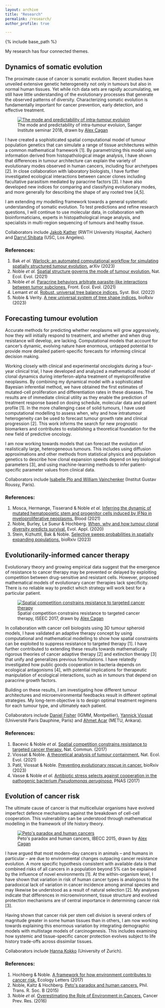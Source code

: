 ```yaml
---
layout: archive
title: "Research"
permalink: /research/
author_profile: true

---
```


{% include base_path %}

My research has four connected themes.

## Dynamics of somatic evolution

The proximate cause of cancer is somatic evolution. 
Recent studies have unveiled extensive genetic heterogeneity not only in tumours but also in normal human tissues. 
Yet while rich data sets are rapidly accumulating, we still have little understanding of the evolutionary processes that generate the observed patterns of diversity. Characterizing somatic evolution is fundamentally important for cancer prevention, early detection, and effective treatment.

<figure>
  <a href="/images/Cagan3_Sanger2018.jpg">
  <img src="/images/Cagan3_Sanger2018_small.jpg" alt = "The mode and predictability of intra-tumour evoluion" />
    </a>
  <figcaption>The mode and predictability of intra-tumour evoluion, Sanger Institute seminar 2018, drawn by <a href = "https://twitter.com/ATJCagan">Alex Cagan</a></figcaption>
</figure>

I have created a sophisticated spatial computational model of tumour population genetics that can simulate a range of tissue architectures within a common mathematical framework [1]. 
By parametrizing this model using information derived from histopathological image analysis, I have shown that differences in tumour architecture can explain the variety of evolutionary modes observed in human cancers, including four archetypes [2].
In close collaboration with laboratory biologists, I have further investigated ecological interactions between cancer clones including facultative parasitism mediated by paracrine factors [3]. I have also developed new indices for comparing and classifying evolutionary modes, and more generally for describing the shape of any rooted tree [4,5].

I am extending my modelling framework towards a general systematic understanding of somatic evolution.
To test predictions and refine research questions, I will continue to use molecular data, in collaboration with bioinformaticians, experts in histopathological image analysis, and specialists in multi-region sequencing of tumours and heathy tissue.

Collaborators include [Jakob Kather](https://jnkather.github.io) (RWTH University Hospital, Aachen) and [Darryl Shibata](https://keck.usc.edu/faculty-search/darryl-shibata/) (USC, Los Angeles).

### References:

1. Bak *et al.* [Warlock: an automated computational workflow for simulating spatially structured tumour evolution.](https://arxiv.org/abs/2301.07808) arXiv (2023)
2. Noble *et al.* [Spatial structure governs the mode of tumour evolution.](https://www.nature.com/articles/s41559-021-01615-9) Nat. Ecol. Evol. (2021)
3. Noble *et al.* [Paracrine behaviors arbitrate parasite-like interactions between tumor subclones.](https://doi.org/10.3389/fevo.2021.675638) Front. Ecol. Evol. (2021)
4. Lemant *et al.* [Robust, universal tree balance indices.](https://doi.org/10.1093/sysbio/syac027) Syst. Biol. (2022)
5. Noble & Verity. [A new universal system of tree shape indices.](https://www.biorxiv.org/content/10.1101/2023.07.17.549219) bioRxiv (2023)

## Forecasting tumour evolution

Accurate methods for predicting whether neoplasms will grow aggressively, how they will initially respond to treatment, and whether and when drug resistance will develop, are lacking. 
Computational models that account for cancer’s dynamic, evolving nature have enormous, untapped potential to provide more detailed patient-specific forecasts for informing clinical decision making.

Working closely with clinical and experimental oncologists during a four-year clinical trial, I have developed and analyzed a mathematical model of clonal dynamics during interferon-alpha treatment of myeloproliferative neoplasms. By combining my dynamical model with a sophisticated Bayesian inferential method, we have obtained the first estimates of mutated-cell proliferation and differentiation rates in these diseases. The results are of immediate clinical utility as they enable the prediction of treatment response based on dosing schedule, molecular data and patient profile [1]. 
In the more challenging case of solid tumours, I have used computational modelling to assess when, why and how intratumour heterogeneity can be used to forecast tumour growth rate and clinical progression [2]. 
This work informs the search for new prognostic biomarkers and contributes to establishing a theoretical foundation for the new field of predictive oncology.

I am now working towards models that can forecast the evolution of realistically large, heterogeneous tumours. 
This includes using diffusion approximations and other methods from statistical physics and population genetics to describe how clonal expansion speeds depend on key biological parameters [3], and using machine-learning methods to infer patient-specific parameter values from clinical data.

Collaborators include [Isabelle Plo and William Vainchenker](https://www.gustaveroussy.fr/fr/des-cellules-souches-hematopoietiques-aux-megacaryocytes-membres-de-lequipe) (Institut Gustav Roussy, Paris).

### References:

1. Mosca, Hermange, Tisserand & Noble *et al.* [Inferring the dynamic of mutated hematopoietic stem and progenitor cells induced by IFNα in myeloproliferative neoplasms.](https://doi.org/10.1182/blood.2021010986) Blood (2021)
2. Noble, Burley, Le Sueur & Hochberg. [When, why and how tumour clonal diversity predicts survival.](https://doi.org/10.1111/eva.13057) Evol. Appl. (2020)
3. Stein, Kizhuttil, Bak & Noble. [Selective sweep probabilities in spatially expanding populations.](https://doi.org/10.1101/2023.11.27.568915) bioRxiv (2023)

## Evolutionarily-informed cancer therapy

Evolutionary theory and growing empirical data suggest that the emergence of resistance to cancer therapy may be prevented or delayed by exploiting competition between drug-sensitive and resistant cells. 
However, proposed mathematical models of evolutionary cancer therapies lack specificity. 
There is no reliable way to predict which strategy will work best for a particular patient.

<figure>
  <a href="/images/Cagan2_ISEEC2017.jpg">
  <img src="/images/Cagan2_ISEEC2017_small.jpg" alt = "Spatial competition constrains resistance to targeted cancer therapy" />
    </a>
  <figcaption>Spatial competition constrains resistance to targeted cancer therapy, ISEEC 2017, drawn by <a href = "https://twitter.com/ATJCagan">Alex Cagan</a></figcaption>
</figure>

In collaboration with cancer cell biologists using 3D tumour spheroid models, I have validated an adaptive therapy concept by using computational and mathematical modelling to show how spatial constraints can be exploited to suppress resistance to targeted therapy [1].
I have further contributed to extending these results towards mathematically rigorous theories of cancer adaptive therapy [2] and extinction therapy [3] that unify and generalizes previous formulations.
I have relatedly investigated how public goods cooperation in bacteria depends on ecological antagonisms [4], with potential implications for therapeutic manipulation of ecological interactions, such as in tumours that depend on paracrine growth factors.

Building on these results, I am investigating how different tumour architectures and microenvironmental feedbacks result in different optimal strategies. 
My long-term objective is to design optimal treatment regimens for each tumour type, and ultimately each patient.

Collaborators include [Daniel Fisher](http://www.igmm.cnrs.fr/en/team/controle-nucleaire-de-la-proliferation-cellulaire/) (IGMM, Montpellier), [Yannick Viossat](https://www.ceremade.dauphine.fr/fr/membres/detail-cv/profile/yannick-viossat.html) (Université Paris Dauphine, Paris) and [Ahmet Acar](http://bio.metu.edu.tr/en/faculty/ahmet-acar) (METU, Ankara).

### References:

1. Bacevic & Noble *et al.* [Spatial competition constrains resistance to targeted cancer therapy.](https://www.nature.com/articles/s41467-017-01516-1) Nat. Commun. (2017)
2. Viossat & Noble. [A theoretical analysis of tumour containment.](https://doi.org/10.1038/s41559-021-01428-w) Nat. Ecol. Evol. (2021)
3. Patil, Viossat & Noble. [Preventing evolutionary rescue in cancer.](https://doi.org/10.1101/2023.11.22.568336) bioRxiv (2023)
4. Vasse & Noble *et al.* [Antibiotic stress selects against cooperation in the pathogenic bacterium *Pseudomonas aeruginosa*.](https://www.pnas.org/content/114/3/546) PNAS (2017)

## Evolution of cancer risk

The ultimate cause of cancer is that multicellular organisms have evolved imperfect defence mechanisms against the breakdown of cell-cell cooperation. 
This vulnerability can be understood through mathematical modelling in the framework of life history theory.

<figure>
  <a href="/images/Cagan1_IBECC2015.jpg">
  <img src="/images/Cagan1_IBECC2015_small.jpg" alt = "Peto's paradox and human cancers" />
    </a>
  <figcaption>Peto's paradox and human cancers, IBECC 2015, drawn by <a href = "https://twitter.com/ATJCagan">Alex Cagan</a></figcaption>
</figure>

I have argued that most modern-day cancers in animals – and humans in particular – are due to environmental changes outpacing cancer resistance evolution. A more specific hypothesis consistent with available data is that combined risks of all cancers in a population beyond 5% can be explained by the influence of novel environments [1]. 
At the within-organism level, I have shown that variation in risk of human cancer types is analogous to the paradoxical lack of variation in cancer incidence among animal species and may likewise be understood as a result of natural selection [2]. 
My analyses indicate that differences in microenvironment, tissue structure and evolved protection mechanisms are of central importance in determining cancer risk [3].

Having shown that cancer risk per stem cell division is several orders of magnitude greater in some human tissues than in others, I am now working towards explaining this enormous variation by integrating demographic models with multistage models of carcinogenesis. 
This includes examining how systemic and tissue-specific cancer protection evolves subject to life history trade-offs across dissimilar tissues.

Collaborators include [Hanna Kokko](https://www.ieu.uzh.ch/en/staff/member/kokko_hanna.html) (University of Zurich).

### References:

1. Hochberg & Noble. [A framework for how environment contributes to cancer risk.](https://onlinelibrary.wiley.com/doi/full/10.1111/ele.12726) Ecology Letters (2017)
2. Noble, Kaltz & Hochberg. [Peto's paradox and human cancers.](https://royalsocietypublishing.org/doi/10.1098/rstb.2015.0104) Phil. Trans. R. Soc. B (2015)
3. Noble *et al.* [Overestimating the Role of Environment in Cancers.](https://cancerpreventionresearch.aacrjournals.org/content/9/10/773) Cancer Prev. Res. (2016)

